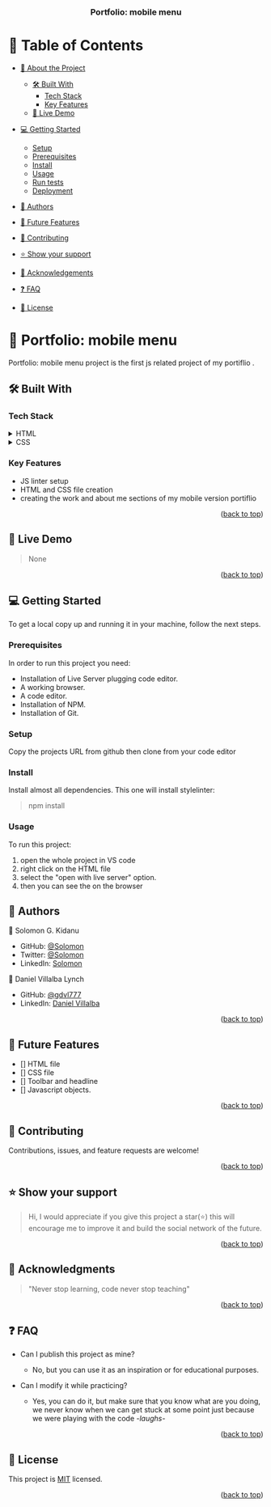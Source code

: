<a name="readme-top"></a>

<div align="center">
  <h3><b>Portfolio: mobile menu</b></h3>
</div>

# 📗 Table of Contents

- [📖 About the Project](#about-project)
  - [🛠 Built With](#built-with)
    - [Tech Stack](#tech-stack)
    - [Key Features](#key-features)
  - [🚀 Live Demo](#live-demo)
- [💻 Getting Started](#getting-started)
  - [Setup](#setup)
  - [Prerequisites](#prerequisites)
  - [Install](#install)
  - [Usage](#usage)
  - [Run tests](#run-tests)
  - [Deployment](#triangular_flag_on_post-deployment)
- [👥 Authors](#authors)
- [🔭 Future Features](#future-features)

- [🤝 Contributing](#contributing)
- [⭐️ Show your support](#support)
- [🙏 Acknowledgements](#acknowledgements)
- [❓ FAQ](#faq)
- [📝 License](#license)

# 📖 Portfolio: mobile menu <a name="about-project"></a>

Portfolio: mobile menu project is the first js related project of my portiflio .

## 🛠 Built With <a name="built-with"></a>

### Tech Stack <a name="tech-stack"></a>

<details>
  <summary>HTML</summary>
  <ul>
    <li><a href="NA">NA</a></li>
  </ul>
</details>
<details>
  <summary>CSS</summary>
  <ul>
    <li><a href="NA">NA</a></li>
  </ul>
  <summary>JavaScript</summary>
  <ul>
    <li><a href="NA">NA</a></li>
  </ul>
</details>

### Key Features <a name="key-features"></a>

- JS linter setup
- HTML and CSS file creation
- creating the work and about me sections of my mobile version portiflio
<p align="right">
(<a href="#readme-top">back to top</a>)</p>

## 🚀 Live Demo <a name="live-demo"></a>

  > None

  <p align="right">(<a href="#readme-top">back to top</a>)</p>

  ## 💻 Getting Started <a name="getting-started"></a>

  To get a local copy up and running it in your machine, follow the next steps.

  ### Prerequisites

  In order to run this project you need:

- Installation of Live Server plugging code editor.
- A working browser.
- A code editor.
- Installation of NPM.
- Installation of Git.
  
### Setup

Copy the projects URL from github then clone from your code editor

### Install

Install almost all dependencies.
This one will install stylelinter:

> npm install

### Usage

To run this project:
 1. open the whole project in VS code 
 2. right click on the HTML file
 3. select the "open with live server" option.
 4. then you can see the on the browser


## 👥 Authors <a name="authors"></a>

👤 Solomon G. Kidanu

- GitHub: [@Solomon](https://github.com/solog0039)
- Twitter: [@Solomon](https://twitter.com/Solomon57320119)
- LinkedIn: [Solomon](www.linkedin.com/in/solomon-kidanu-62a994232)

👤 Daniel Villalba Lynch

- GitHub: [@gdvl777](https://github.com/gdvl777)
- LinkedIn: [Daniel Villalba](https://www.linkedin.com/in/dvillalba777/)


<p align="right">(<a href="#readme-top">back to top</a>)</p>

## 🔭 Future Features <a name="future-features"></a>

- [] HTML file
- [] CSS file
- [] Toolbar and headline 
- [] Javascript objects.  

<p align="right">(<a href="#readme-top">back to top</a>)</p>

## 🤝 Contributing <a name="contributing"></a>

Contributions, issues, and feature requests are welcome!

<p align="right">(<a href="#readme-top">back to top</a>)</p>

## ⭐️ Show your support <a name="support"></a>

> Hi, I would appreciate if you give this project a star(⭐️) this will encourage me to improve it and build the social network of the future.

<p align="right">(<a href="#readme-top">back to top</a>)</p>

## 🙏 Acknowledgments <a name="acknowledgements"></a>

> "Never stop learning, code never stop teaching"

<p align="right">(<a href="#readme-top">back to top</a>)</p>

## ❓ FAQ <a name="faq"></a>

- Can I publish this project as mine?

  - No, but you can use it as an inspiration or for educational purposes.

- Can I modify it while practicing?

  - Yes, you can do it, but make sure that you know what are you doing, we never know when we can get stuck at some point just because we were playing with the code _-laughs-_

  <p align="right">(<a href="#readme-top">back to top</a>)</p>

## 📝 License <a name="license"></a>

This project is [MIT](./LICENSE) licensed.

<p align="right">(<a href="#readme-top">back to top</a>)</p>
